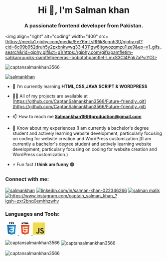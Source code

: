 <h1 align="center">Hi 👋, I'm Salman khan</h1>
<h3 align="center">A passionate frontend developer from Pakistan.</h3>

<img align="right" alt="coding" width="400" src=[https://media1.giphy.com/media/EeZ6mLsRRik8cgnh3D/giphy.gif?cid=6c09b952druh5y2pxbnkwwq33i4311gw6ltgwozqmzu1lze9&ep=v1_gifs_search&rid=giphy.gif&ct=g](https://giphy.com/gifs/pamfletim-sahkanruupks-pamfletgenerasi-bobotohpamflet-LmxS3CI4Pqk7aPviYO)> 

<p align="left"> <img src="https://komarev.com/ghpvc/?username=captansalmankhan3566&label=Profile%20views&color=0e75b6&style=flat" alt="captansalmankhan3566" /> </p>

<p align="left"> <a href="https://twitter.com/salmankhan" target="blank"><img src="https://img.shields.io/twitter/follow/salmankhan?logo=twitter&style=for-the-badge" alt="salmankhan" /></a> </p>

- 🌱 I’m currently learning **HTML,CSS,JAVA SCRIPT & WORDPRESS**

- 👨‍💻 All of my projects are available at [https://github.com/CaptanSalmankhan3566/Future-friendly..git](https://github.com/CaptanSalmankhan3566/Future-friendly..git)

- 📫 How to reach me **Salmankhan1999production@gmail.com**

- 📄 Know about my experiences [I am currently a bachelor's degree student and actively learning website development, particularly focusing on coding for website creation and WordPress customization.](I am currently a bachelor's degree student and actively learning website development, particularly focusing on coding for website creation and WordPress customization.)

- ⚡ Fun fact **I think am funny 😄**

<h3 align="left">Connect with me:</h3>
<p align="left">
<a href="https://twitter.com/salmankhan" target="blank"><img align="center" src="https://raw.githubusercontent.com/rahuldkjain/github-profile-readme-generator/master/src/images/icons/Social/twitter.svg" alt="salmankhan" height="30" width="40" /></a>
<a href="https://linkedin.com/in/linkedin.com/in/salman-khan-022346266" target="blank"><img align="center" src="https://raw.githubusercontent.com/rahuldkjain/github-profile-readme-generator/master/src/images/icons/Social/linked-in-alt.svg" alt="linkedin.com/in/salman-khan-022346266" height="30" width="40" /></a>
<a href="https://fb.com/salman malik" target="blank"><img align="center" src="https://raw.githubusercontent.com/rahuldkjain/github-profile-readme-generator/master/src/images/icons/Social/facebook.svg" alt="salman malik" height="30" width="40" /></a>
<a href="https://instagram.com/https://www.instagram.com/captain_salman_khan_?igsh=zxr2bnq0emhhzwhv" target="blank"><img align="center" src="https://raw.githubusercontent.com/rahuldkjain/github-profile-readme-generator/master/src/images/icons/Social/instagram.svg" alt="https://www.instagram.com/captain_salman_khan_?igsh=zxr2bnq0emhhzwhv" height="30" width="40" /></a>
</p>

<h3 align="left">Languages and Tools:</h3>
<p align="left"> <a href="https://www.w3schools.com/css/" target="_blank" rel="noreferrer"> <img src="https://raw.githubusercontent.com/devicons/devicon/master/icons/css3/css3-original-wordmark.svg" alt="css3" width="40" height="40"/> </a> <a href="https://www.w3.org/html/" target="_blank" rel="noreferrer"> <img src="https://raw.githubusercontent.com/devicons/devicon/master/icons/html5/html5-original-wordmark.svg" alt="html5" width="40" height="40"/> </a> <a href="https://developer.mozilla.org/en-US/docs/Web/JavaScript" target="_blank" rel="noreferrer"> <img src="https://raw.githubusercontent.com/devicons/devicon/master/icons/javascript/javascript-original.svg" alt="javascript" width="40" height="40"/> </a> </p>

<p><img align="left" src="https://github-readme-stats.vercel.app/api/top-langs?username=captansalmankhan3566&show_icons=true&locale=en&layout=compact" alt="captansalmankhan3566" /></p>

<p>&nbsp;<img align="center" src="https://github-readme-stats.vercel.app/api?username=captansalmankhan3566&show_icons=true&locale=en" alt="captansalmankhan3566" /></p>

<p><img align="center" src="https://github-readme-streak-stats.herokuapp.com/?user=captansalmankhan3566&" alt="captansalmankhan3566" /></p>
